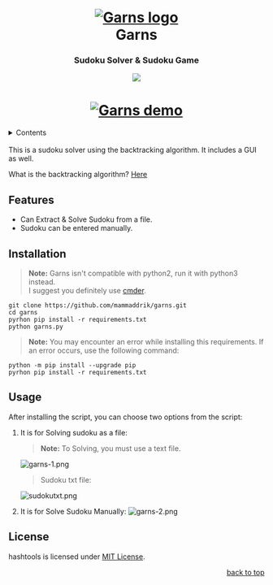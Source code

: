 <div id="top"></div>
<h1 align="center">
    <br>
    <a href="https://github.com/mammaddrik/garns"><img src="https://i.postimg.cc/BQrcqYtR/logo.png" alt="Garns logo"></a>
    <br>
    Garns
    <br>
</h1>

<h3 align="center">Sudoku Solver & Sudoku Game</h3>

<p align="center">
    <a href="https://github.com/mammaddrik/garns/releases">
    <img src="https://img.shields.io/github/release/mammaddrik/garns.svg">
</p>

<h1 align="center">
    <a href="https://github.com/mammaddrik/garns"><img src="https://i.postimg.cc/7Yt76Bhq/demo.png" alt="Garns demo"></a>
</h1>

<details>
<summary>Contents</summary>

[Features](#features)<br>
[Installation](#installation)<br>
[Usage](#usage)<br>
[License](#license)

</details>

<br>
This is a sudoku solver using the backtracking algorithm. It includes a GUI as well.

What is the backtracking algorithm? [Here](https://en.wikipedia.org/wiki/Backtracking)

## Features
- Can Extract & Solve Sudoku from a file.
- Sudoku can be entered manually.

## Installation
> **Note:** Garns isn't compatible with python2, run it with python3 instead.<br>
> I suggest you definitely use [cmder](https://cmder.app/).

```
git clone https://github.com/mammaddrik/garns.git
cd garns
pyrhon pip install -r requirements.txt
python garns.py
```

> **Note:** You may encounter an error while installing this requirements. If an error occurs, use the following command:
```
python -m pip install --upgrade pip
pyrhon pip install -r requirements.txt
```

## Usage
After installing the script, you can choose two options from the script:<br>

1. It is for Solving sudoku as a file:
    >**Note:** To Solving, you must use a text file.

    ![garns-1.png](https://i.postimg.cc/L58PM5f9/garns-1.png)

    >Sudoku txt file:  

    ![sudokutxt.png](https://i.postimg.cc/yx3ZN5ft/sudokutxt.png)

2. It is for Solve Sudoku Manually:
    ![garns-2.png](https://i.postimg.cc/05c38F4M/garns-2.png)
        
## License
hashtools is licensed under [MIT License](https://github.com/mammaddrik/garns/blob/main/LICENSE).

<p align="right"><a href="#top">back to top</a></p>
